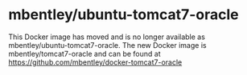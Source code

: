 mbentley/ubuntu-tomcat7-oracle
==================

This Docker image has moved and is no longer available as mbentley/ubuntu-tomcat7-oracle.  The new Docker image is mbentley/tomcat7-oracle and can be found at https://github.com/mbentley/docker-tomcat7-oracle
